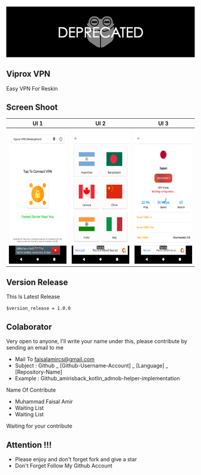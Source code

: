 ![ScreenShoot Apps](https://raw.githubusercontent.com/amirisback/amirisback/master/docs/image/deprecated.png?raw=true)

## Viprox VPN
Easy VPN For Reskin

## Screen Shoot

| UI 1 | UI 2 | UI 3 |
|:----:|:----:|:----:|
|<span align="center"><img width="200px" height="360px" src="docs/image/ss_1.png"></span> | <span align="center"><img width="200px" height="360px" src="docs/image/ss_2.png"></span> | <span align="center"><img width="200px" height="360px" src="docs/image/ss_3.png"></span> |

## Version Release
This Is Latest Release

    $version_release = 1.0.0

## Colaborator
Very open to anyone, I'll write your name under this, please contribute by sending an email to me

- Mail To faisalamircs@gmail.com
- Subject : Github _ [Github-Username-Account] _ [Language] _ [Repository-Name]
- Example : Github_amirisback_kotlin_admob-helper-implementation

Name Of Contribute
- Muhammad Faisal Amir
- Waiting List
- Waiting List

Waiting for your contribute

## Attention !!!
- Please enjoy and don't forget fork and give a star
- Don't Forget Follow My Github Account

